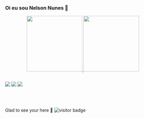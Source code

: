 
### Oi eu sou Nelson Nunes 👋

<!--<div align="center">
  <a href="https://github.com/nelsonjr86">
  <img height="180em" src="https://github-readme-stats.vercel.app/api?username=nelsonjr86&show_icons=true&theme=dracula&include_all_commits=true&count_private=true"/>
</div>
-->

<div align="center">
  <a href="https://github.com/nelsonjr86">
  <img height="180em" src="https://github-readme-stats.vercel.app/api?username=nelsonjr86&show_icons=true&theme=chartreuse-dark&count_private=true"/>
  <!--<img height="240em" src="https://github-readme-stats.vercel.app/api/top-langs/?username=nelsonjr86&count_private=true&theme=chartreuse-dark"/>-->
  <img height="180em" src="https://github-readme-stats.vercel.app/api/top-langs/?username=nelsonjr86&layout=compact&langs_count=7&theme=dracula"/>
</div>

  ##
 
<div> 
  <a href="https://www.instagram.com/nelsonjrr86" target="_blank"><img src="https://img.shields.io/badge/-Instagram-%23E4405F?style=for-the-badge&logo=instagram&logoColor=white" target="_blank"></a>
  <a href = "mailto:nelsonjr86@gmail.com"><img src="https://img.shields.io/badge/-Gmail-%23333?style=for-the-badge&logo=gmail&logoColor=white" target="_blank"></a>
  <a href="https://www.linkedin.com/in/nelsonjr86/" target="_blank"><img src="https://img.shields.io/badge/-LinkedIn-%230077B5?style=for-the-badge&logo=linkedin&logoColor=white" target="_blank"></a>
 
</div>
  </br></br></br>

Glad to see your here 🤩 ![visitor badge](https://visitor-badge.glitch.me/badge?page_id=nelsonjr86.visitor-badge)
<!---
nelsonjr86/nelsonjr86 is a ✨ special ✨ repository because its `README.md` (this file) appears on your GitHub profile.
You can click the Preview link to take a look at your changes.


Here are some ideas to get you started:

- 🔭 I’m currently working on ...
- 🌱 I’m currently learning ...
- 👯 I’m looking to collaborate on ...
- 🤔 I’m looking for help with ...
- 💬 Ask me about ...
- 📫 How to reach me: ...
- 😄 Pronouns: ...
- ⚡ Fun fact: ...
-->

